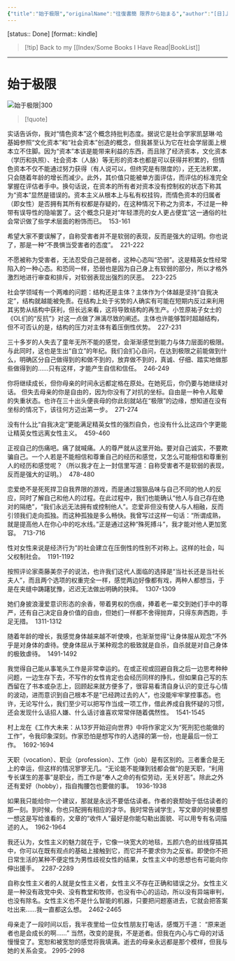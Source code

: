 ```yaml
---
{"title":"始于极限","originalName":"往復書簡 限界から始まる","author":"[日]上野千鹤子","transAuthor":"曹逸冰","publisher":"新星出版社","rating":9.1,"RelatedBooks":"从零开始的女性主义,厌女,看不见的女性,为了活下去的思想,快乐上等,成为波伏瓦,女生怎样活？,女性的思想,好不愤怒,女性主义有什么用？","ISBN":9787513349369,"type":"ReadNote","link":"https://book.douban.com/subject/35966120","cover":"https://img9.doubanio.com/view/subject/l/public/s34300626.jpg","pages":304,"publishDate":"2022-9-20","EndDate":"2023-06-30","aliases":null,"pageprogress":null,"banner_icon":"📖","banner":"https://img9.doubanio.com/view/subject/l/public/s34300626.jpg","dg-publish":true,"permalink":"/BookNotes/始于极限/","dgPassFrontmatter":true,"noteIcon":""}
---
```


[status:: Done]
[format:: kindle]

>[!tip] Back to my [[Index/Some Books I Have Read\|BookList]]

---
# 始于极限

![始于极限|300](https://img9.doubanio.com/view/subject/l/public/s34300626.jpg)

>[!quote]


实话告诉你，我对“情色资本”这个概念持批判态度。据说它是社会学家凯瑟琳·哈基姆参照“文化资本”和“社会资本”创造的概念，但我甚至认为它在社会学层面上根本立不住脚。因为“资本”本该是能带来利益的东西，而且除了经济资本，文化资本（学历和执照）、社会资本（人脉）等无形的资本也都是可以获得并积累的，但情色资本不仅不能通过努力获得（有人说可以，但终究是有限度的），还无法积累，只会随着年龄的增长而减少。此外，其价值只能被单方面评估，而评估的标准完全掌握在评估者手中。换句话说，在资本的所有者对资本没有控制权的状态下称其为“资本”显然是错误的。资本主义从根本上与私有权挂钩，而情色资本的归属者（即女性）是否拥有其所有权都是存疑的，在这种情况下称之为资本，不过是一种带有误导性的隐喻罢了。这个概念只是对“年轻漂亮的女人更占便宜”这一通俗的社会常识做了些学术层面的粉饰而已。
 153-161   

希望大家不要误解了，自称受害者并不是软弱的表现，反而是强大的证明。你也说了，那是一种“不畏惧当受害者的态度”。
 221-222   

不愿被称为受害者，无法忍受自己是弱者，这种心态叫“恐弱”。这是精英女性经常陷入的一种心态。和恐同一样，恐弱也是因为自己身上有软弱的部分，所以才格外激烈地进行审查和排斥，对软弱表现出强烈的厌恶。
 223-225   

社会学领域有一个两难的问题：结构还是主体？主体作为个体越是坚持“自我决定”，结构就越能被免责。在结构上处于劣势的人确实有可能在短期内反过来利用其劣势从结构中获利，但长远来看，这将导致结构的再生产。小笠原祐子女士的《OL们的“反抗”》对这一点做了淋漓尽致的阐述。主体也许能够暂时超越结构，但不可否认的是，结构的压力对主体有着压倒性优势。
 227-231   

三十多岁的人失去了童年无所不能的感觉，会渐渐感觉到能力与体力层面的极限。与此同时，这也是生出“自立”的年纪。我们会扪心自问，在达到极限之前能做到什么，明确区分自己做得到的和做不到的，放弃做不到的，真诚、仔细、踏实地做那些做得到的……只有这样，才能产生自信和信任。
 246-249   

你将继续成长，但你母亲的时间永远都定格在原处。在她死后，你仍要与她继续对话。 但失去母亲的你是自由的，因为你没有了对抗的坐标。自由是一种令人眩晕的失重状态。也许在三十出头便丧母的你此刻就站在“极限”的边缘，想知道在没有坐标的情况下，该往何方迈出第一步。
 271-274   

没有什么比“自我决定”更能满足精英女性的强烈自负，也没有什么比这四个字更能让精英女性远离女性主义。
 459-460   

正视自己的伤痛吧。痛了就喊痛。人的尊严就从这里开始。要对自己诚实，不要欺骗自己。一个人若是不能相信和尊重自己的经历和感觉，又怎么可能相信和尊重别人的经历和感觉呢？（所以我才在上一封信里写道：自称受害者不是软弱的表现，反而是强大的证明。）
 478-480   

恋爱绝不是死死捍卫自我界限的游戏，而是通过狠狠品味与自己不同的他人的反应，同时了解自己和他人的过程。在此过程中，我们也能确认“他人与自己存在绝对的隔绝”，“我们永远无法拥有或控制他人”。恋爱非但没有使人与人相融，反而引领我们走向孤独。而这种孤独是多么畅快。我曾写过这样一句话：“所谓成熟，就是提高他人在你心中的吃水线。”正是通过这种“殊死搏斗”，我才能对他人更加宽容。
 713-716   

性对女性来说是经济行为”的社会建立在压倒性的性别不对称上。这样的社会，叫父权制社会。
 1191-1192   

按照评论家斋藤美奈子的说法，也许我们这代人面临的选择是“当社长还是当社长夫人”，而且两个选项的权重完全一样，感觉两边好像都有戏，两种人都想当，于是在夹缝中踌躇犹豫，迟迟无法做出明确的抉择。
 1307-1309   

她们身披浪漫爱意识形态的余香，带着男权的伤痕，捧着老一辈交到她们手中的尊严，还有自己决定自身价值的自由，但她们一样都不舍得抛弃，只得东奔西跑，手足无措。
 1311-1312   

随着年龄的增长，我感觉身体越来越不听使唤，也渐渐觉得“让身体服从观念”不外乎是对身体的虐待。使身体屈从于某种观念的极致就是自杀，自杀就是对自己身体的极致虐待。
 1491-1492   

我觉得自己能从事笔头工作是非常幸运的。在或正视或回避自我之后一边思考种种问题，一边生存下去，不写作的女性肯定也会经历同样的挣扎，但如果自己写的东西留在了书本或杂志上，回顾起来就方便多了，很容易看清自身认识的变迁与心情的波动，进而意识到自己根本不是“已经跨过去的人”，也没能牢牢掌控事态。也许，无论写什么，我们至少可以把写作当成一项工作，借此养成自我怀疑的习惯，还会发现什么话招人嫌、什么话讨谁喜欢常常伴随着偶然性。
 1541-1545   

村上龙在《工作大未来：从13岁开始迎向世界》中将作家定义为“死刑犯也能做的工作”，令我印象深刻。作家恐怕是想写作的人选择的第一份，也是最后一份工作。
 1692-1694   

天职（vocation）、职业（profession）、工作（job）是有区别的。三者重合是无上的幸运，但这样的情况寥寥无几。“无论能不能赚到钱都会做”的是天职，“利用专长谋生的差事”是职业，而工作是“奉人之命的有偿劳动，无关好恶”。除此之外还有爱好（hobby），指自掏腰包也要做的事。
 1936-1938   

如果我只能给你一个建议，那就是永远不要低估读者。作者的衰颓始于低估读者的那一刻。到时候，你也只配拥有相应的才华。我时常告诫学生，写文章的时候要想一想这是写给谁看的，文章的“收件人”最好是你能勾勒出面貌、可以用专有名词描述的人。
 1962-1964   

我还认为，女性主义的魅力就在于，它像一块宽大的地毯，五颜六色的丝线穿插其中，你可以在既有观点的基础上接触到它，而它并不要求你为之反省。即使你不把日常生活的某种不便定性为男性歧视女性的结果，女性主义中的思想也有可能向你伸出援手。
 2287-2289   

自称女性主义者的人就是女性主义者，女性主义不存在正确和错误之分。女性主义是一种没有政党中央、没有教堂和牧师，也没有中心的运动，所以没有异端审判，也没有除名。女性主义也不是什么智能的机器，只要把问题塞进去，它就会把答案吐出来……我一直都这么想。
 2462-2465   

母亲走了一段时间以后，我半夜里给一位女性朋友打电话，感慨万千道： “原来逝者也是会成长的啊……” 当然，改变的是我，不是逝者。但我在内心与亡母的对话慢慢变了。宽恕和被宽恕的感觉将我填满。逝去的母亲永远都是那个模样，但我与她的关系会变。
2995-2998 